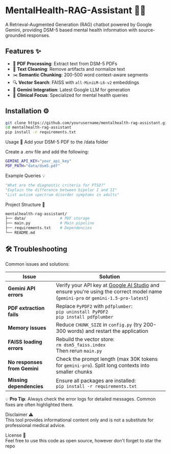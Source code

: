 # MentalHealth-RAG-Assistant 🧠🤖

A Retrieval-Augmented Generation (RAG) chatbot powered by Google Gemini, providing DSM-5 based mental health information with source-grounded responses.

## Features ✨

- 📄 **PDF Processing**: Extract text from DSM-5 PDFs
- 🧹 **Text Cleaning**: Remove artifacts and normalize text
- ✂️ **Semantic Chunking**: 200-500 word context-aware segments
- 🔍 **Vector Search**: FAISS with `all-MiniLM-L6-v2` embeddings
- 🤖 **Gemini Integration**: Latest Google LLM for generation
- 🏥 **Clinical Focus**: Specialized for mental health queries

## Installation ⚙️

```bash
git clone https://github.com/yourusername/mentalhealth-rag-assistant.git
cd mentalhealth-rag-assistant
pip install -r requirements.txt
```
Usage 🚀
Add your DSM-5 PDF to the /data folder

Create a .env file and add the following:
```bash
GEMINI_API_KEY="your_api_key"
PDF_PATH="data/dsm5.pdf"
```

Example Queries 💡

```python
"What are the diagnostic criteria for PTSD?"
"Explain the difference between bipolar I and II"
"List autism spectrum disorder symptoms in adults"
```

Project Structure 📂
```bash
mentalhealth-rag-assistant/
├── data/               # PDF storage
├── main.py             # Main pipeline
├── requirements.txt    # Dependencies
└── README.md
```


## 🛠 Troubleshooting

Common issues and solutions:

| Issue | Solution |
|-------|----------|
| **Gemini API errors** | Verify your API key at [Google AI Studio](https://aistudio.google.com/) and ensure you're using the correct model name (`gemini-pro` or `gemini-1.5-pro-latest`) |
| **PDF extraction fails** | Replace `PyPDF2` with `pdfplumber`:<br>`pip uninstall PyPDF2`<br>`pip install pdfplumber` |
| **Memory issues** | Reduce `CHUNK_SIZE` in `config.py` (try 200-300 words) and restart the application |
| **FAISS loading errors** | Rebuild the vector store:<br>`rm dsm5_faiss.index`<br>Then rerun `main.py` |
| **No responses from Gemini** | Check the prompt length (max 30K tokens for `gemini-pro`). Split long contexts into smaller chunks |
| **Missing dependencies** | Ensure all packages are installed:<br>`pip install -r requirements.txt` |



💡 **Pro Tip**: Always check the error logs for detailed messages. Common fixes are often highlighted there.


Disclaimer ⚠️<br>
This tool provides informational content only and is not a substitute for professional medical advice.

License 🪪<br>
Feel free to use this code as open source, however don't forget to star the repo

